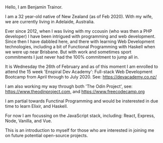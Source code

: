 Hello, I am Benjamin Trainor. 

I am a 32 year-old native of New Zealand (as of Feb 2020). With my wife, we are currently living in Adelaide, Australia. 

Ever since 2012, when I was living with my ccousin (who was then a PHP developer) I have been intrigued with programming and web development. Since then I have dabbled here, and there with learning Web Development technologies, including a bit of Functional Programming with Haskell when we were up near Brisbane. But with work and sometimes sport commitments I just never had the 100% commitment to jump all in. 

It is Wednesday the 26th of February and as of this moment I am enrolled to attend the 15 week 'Enspiral Dev Academy': Full-stack Web Development Bootcamp from April through to July 2020. See: https://devacademy.co.nz/ 

I am also working my way through both 'The Odin Project', see: https://www.theodinproject.com, and https://www.freecodecamp.org

I am partial towards Functinal Programming and would be insterested in due time to learn Elixir, and Haskell. 

For now I am focussing on the JavaScript stack, including: React, Express, Node, Vanilla, and Vue. 

This is an introduction to myself for those who are interested in joining me on future potential open-source projects. 
